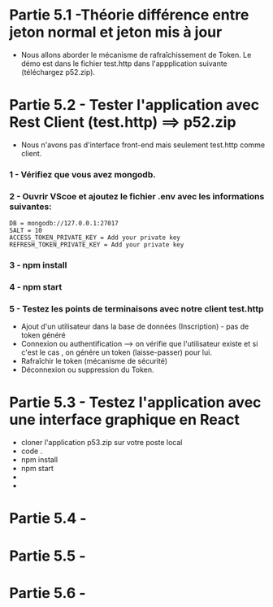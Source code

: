 # Partie 5.1 -Théorie différence entre jeton normal et jeton mis à jour
- Nous allons aborder le mécanisme de rafraîchissement de Token. Le démo est dans le fichier test.http dans l'appplication suivante (téléchargez p52.zip).

# Partie 5.2 - Tester l'application avec Rest Client (test.http) ==> p52.zip
- Nous n'avons pas d'interface front-end mais seulement test.http comme client.
### 1 - Vérifiez que vous avez mongodb.
### 2 - Ouvrir VScoe et ajoutez le fichier .env avec les informations suivantes: 

```ssh
DB = mongodb://127.0.0.1:27017
SALT = 10
ACCESS_TOKEN_PRIVATE_KEY = Add your private key
REFRESH_TOKEN_PRIVATE_KEY = Add your private key
```
### 3 - npm install
### 4 - npm start
### 5 - Testez les points de terminaisons avec notre client test.http

- Ajout d'un utilisateur dans la base de données (Inscription) - pas de token généré
- Connexion ou authentification --> on vérifie que l'utilisateur existe et si c'est le cas , on génére un token (laisse-passer) pour lui.
- Rafraîchir le token (mécanisme de sécurité)
- Déconnexion ou suppression du Token.

# Partie 5.3 - Testez l'application avec une interface graphique en React

- cloner l'application p53.zip sur votre poste local
- code .
- npm install
- npm start
- 
- 
# Partie 5.4 -

# Partie 5.5 -

# Partie 5.6 -
